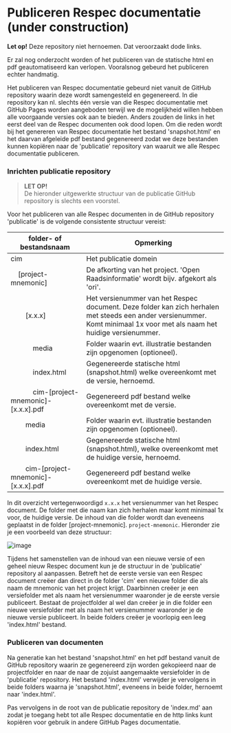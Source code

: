 # Publiceren Respec documentatie (under construction)

**Let op!** Deze repository niet hernoemen. Dat veroorzaakt dode links.

Er zal nog onderzocht worden of het publiceren van de statische html en pdf geautomatiseerd kan verlopen. Vooralsnog gebeurd het publiceren echter handmatig.

Het publiceren van Respec documentatie gebeurd niet vanuit de GitHub repository waarin deze wordt samengesteld en gegenereerd. 
In die repository kan nl. slechts één versie van die Respec documentatie met GitHub Pages worden aangeboden terwijl we de mogelijkheid willen hebben alle voorgaande versies ook aan te bieden. Anders zouden de links in het eerst deel van de Respec documenten ook dood lopen.
Om die reden wordt bij het genereren van Respec documentatie het bestand 'snapshot.html' en het daarvan afgeleide pdf bestand gegenereerd zodat we deze bestanden kunnen kopiëren naar de 'publicatie' repository van waaruit we alle Respec documentatie publiceren.

### Inrichten publicatie repository

> **LET OP!**<br/>
> De hieronder uitgewerkte structuur van de publicatie GitHub repository is slechts een voorstel.

Voor het publiceren van alle Respec documenten in de GitHub repository 'publicatie' is de volgende consistente structuur vereist:

| folder- of bestandsnaam | Opmerking |
| --- | --- |
| cim | Het publicatie domein |
| &nbsp;&nbsp;&nbsp;&nbsp;[project-mnemonic] | De afkorting van het project. 'Open Raadsinformatie' wordt bijv. afgekort als 'ori'. |
| &nbsp;&nbsp;&nbsp;&nbsp;&nbsp;&nbsp;&nbsp;&nbsp;[x.x.x] | Het versienummer van het Respec document. Deze folder kan zich herhalen met steeds een ander versienummer. Komt minimaal 1x voor met als naam het huidige versienummer. |
| &nbsp;&nbsp;&nbsp;&nbsp;&nbsp;&nbsp;&nbsp;&nbsp;&nbsp;&nbsp;&nbsp;&nbsp;media | Folder waarin evt. illustratie bestanden zijn opgenomen (optioneel). |
| &nbsp;&nbsp;&nbsp;&nbsp;&nbsp;&nbsp;&nbsp;&nbsp;&nbsp;&nbsp;&nbsp;&nbsp;index.html | Gegenereerde statische html (snapshot.html) welke overeenkomt met de versie, hernoemd. |
| &nbsp;&nbsp;&nbsp;&nbsp;&nbsp;&nbsp;&nbsp;&nbsp;&nbsp;&nbsp;&nbsp;&nbsp;cim-[project-mnemonic]-[x.x.x].pdf | Gegenereerd pdf bestand welke overeenkomt met de versie. |
| &nbsp;&nbsp;&nbsp;&nbsp;&nbsp;&nbsp;&nbsp;&nbsp;media | Folder waarin evt. illustratie bestanden zijn opgenomen (optioneel). |
| &nbsp;&nbsp;&nbsp;&nbsp;&nbsp;&nbsp;&nbsp;&nbsp;index.html | Gegenereerde statische html (snapshot.html), welke overeenkomt met de huidige versie, hernoemd. |
| &nbsp;&nbsp;&nbsp;&nbsp;&nbsp;&nbsp;&nbsp;&nbsp;cim-[project-mnemonic]-[x.x.x].pdf | Gegenereerd pdf bestand welke overeenkomt met de huidige versie. |

In dit overzicht vertegenwoordigd `x.x.x` het versienummer van het Respec document. De folder met die naam kan zich herhalen maar komt minimaal 1x voor, de huidige versie. De inhoud van die folder wordt dan eveneens geplaatst in de folder [project-mnemonic]. `project-mnemonic`.  Hieronder zie je een voorbeeld van deze structuur:

![image](https://github.com/user-attachments/assets/fff462a1-7cb0-49d6-a389-0a6503a4ceb8)

Tijdens het samenstellen van de inhoud van een nieuwe versie of een geheel nieuw Respec document kun je de structuur in de 'publicatie' repository al aanpassen.
Betreft het de eerste versie van een Respec document creëer dan direct in de folder 'cim' een nieuwe folder die als naam de mnemonic van het project krijgt. Daarbinnen creëer je een versiefolder met als naam het versienummer waaronder je de eerste versie publiceert.
Bestaat de projectfolder al wel dan creëer je in die folder een nieuwe versiefolder met als naam het versienummer waaronder je de nieuwe versie publiceert. In beide folders creëer je voorlopig een leeg 'index.html' bestand.

### Publiceren van documenten

Na generatie kan het bestand 'snapshot.html' en het pdf bestand vanuit de GitHub repository waarin ze gegenereerd zijn worden gekopieerd naar de projectfolder en naar de naar de zojuist aangemaakte versiefolder in de 'publicatie' repository. 
Het bestand 'index.html' verwijder je vervolgens in beide folders waarna je 'snapshot.html', eveneens in beide folder, hernoemt naar 'index.html'.

Pas vervolgens in de root van de publicatie repository de 'index.md' aan zodat je toegang hebt tot alle Respec documentatie en de http links kunt kopiëren voor gebruik in andere GitHub Pages documentatie.

